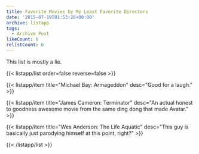 ```yaml
---
title: Favorite Movies by My Least Favorite Directors
date: '2015-07-19T01:53:26+00:00'
archive: listapp
tags: 
  - Archive Post
likeCount: 6
relistCount: 0
---
```


This list is mostly a lie.

<!--more-->

{{< listapp/list order=false reverse=false >}}

   {{< listapp/item title="Michael Bay: Armageddon"
      desc="Good for a laugh." >}}

   {{< listapp/item title="James Cameron: Terminator"
      desc="An actual honest to goodness awesome movie from the same ding dong that made Avatar." >}}

   {{< listapp/item title="Wes Anderson: The Life Aquatic"
      desc="This guy is basically just parodying himself at this point, right?" >}}

{{< /listapp/list >}}
